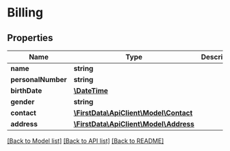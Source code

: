 # Billing

## Properties
Name | Type | Description | Notes
------------ | ------------- | ------------- | -------------
**name** | **string** |  | [optional] 
**personalNumber** | **string** |  | [optional] 
**birthDate** | [**\DateTime**](\DateTime.md) |  | [optional] 
**gender** | **string** |  | [optional] 
**contact** | [**\FirstData\ApiClient\Model\Contact**](Contact.md) |  | [optional] 
**address** | [**\FirstData\ApiClient\Model\Address**](Address.md) |  | [optional] 

[[Back to Model list]](../../README.md#documentation-for-models) [[Back to API list]](../../README.md#documentation-for-api-endpoints) [[Back to README]](../../README.md)


